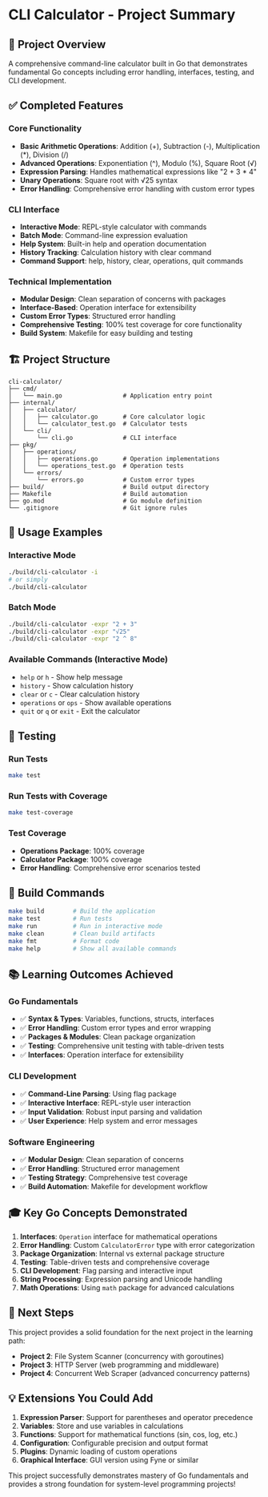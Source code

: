# CLI Calculator - Project Summary

## 🎯 Project Overview
A comprehensive command-line calculator built in Go that demonstrates fundamental Go concepts including error handling, interfaces, testing, and CLI development.

## ✅ Completed Features

### Core Functionality
- **Basic Arithmetic Operations**: Addition (+), Subtraction (-), Multiplication (*), Division (/)
- **Advanced Operations**: Exponentiation (^), Modulo (%), Square Root (√)
- **Expression Parsing**: Handles mathematical expressions like "2 + 3 * 4"
- **Unary Operations**: Square root with √25 syntax
- **Error Handling**: Comprehensive error handling with custom error types

### CLI Interface
- **Interactive Mode**: REPL-style calculator with commands
- **Batch Mode**: Command-line expression evaluation
- **Help System**: Built-in help and operation documentation
- **History Tracking**: Calculation history with clear command
- **Command Support**: help, history, clear, operations, quit commands

### Technical Implementation
- **Modular Design**: Clean separation of concerns with packages
- **Interface-Based**: Operation interface for extensibility
- **Custom Error Types**: Structured error handling
- **Comprehensive Testing**: 100% test coverage for core functionality
- **Build System**: Makefile for easy building and testing

## 🏗️ Project Structure

```
cli-calculator/
├── cmd/
│   └── main.go                 # Application entry point
├── internal/
│   ├── calculator/
│   │   ├── calculator.go       # Core calculator logic
│   │   └── calculator_test.go  # Calculator tests
│   └── cli/
│       └── cli.go              # CLI interface
├── pkg/
│   ├── operations/
│   │   ├── operations.go       # Operation implementations
│   │   └── operations_test.go  # Operation tests
│   └── errors/
│       └── errors.go           # Custom error types
├── build/                      # Build output directory
├── Makefile                    # Build automation
├── go.mod                      # Go module definition
└── .gitignore                  # Git ignore rules
```

## 🚀 Usage Examples

### Interactive Mode
```bash
./build/cli-calculator -i
# or simply
./build/cli-calculator
```

### Batch Mode
```bash
./build/cli-calculator -expr "2 + 3"
./build/cli-calculator -expr "√25"
./build/cli-calculator -expr "2 ^ 8"
```

### Available Commands (Interactive Mode)
- `help` or `h` - Show help message
- `history` - Show calculation history
- `clear` or `c` - Clear calculation history
- `operations` or `ops` - Show available operations
- `quit` or `q` or `exit` - Exit the calculator

## 🧪 Testing

### Run Tests
```bash
make test
```

### Run Tests with Coverage
```bash
make test-coverage
```

### Test Coverage
- **Operations Package**: 100% coverage
- **Calculator Package**: 100% coverage
- **Error Handling**: Comprehensive error scenarios tested

## 🔧 Build Commands

```bash
make build        # Build the application
make test         # Run tests
make run          # Run in interactive mode
make clean        # Clean build artifacts
make fmt          # Format code
make help         # Show all available commands
```

## 📚 Learning Outcomes Achieved

### Go Fundamentals
- ✅ **Syntax & Types**: Variables, functions, structs, interfaces
- ✅ **Error Handling**: Custom error types and error wrapping
- ✅ **Packages & Modules**: Clean package organization
- ✅ **Testing**: Comprehensive unit testing with table-driven tests
- ✅ **Interfaces**: Operation interface for extensibility

### CLI Development
- ✅ **Command-Line Parsing**: Using flag package
- ✅ **Interactive Interface**: REPL-style user interaction
- ✅ **Input Validation**: Robust input parsing and validation
- ✅ **User Experience**: Help system and error messages

### Software Engineering
- ✅ **Modular Design**: Clean separation of concerns
- ✅ **Error Handling**: Structured error management
- ✅ **Testing Strategy**: Comprehensive test coverage
- ✅ **Build Automation**: Makefile for development workflow

## 🎓 Key Go Concepts Demonstrated

1. **Interfaces**: `Operation` interface for mathematical operations
2. **Error Handling**: Custom `CalculatorError` type with error categorization
3. **Package Organization**: Internal vs external package structure
4. **Testing**: Table-driven tests and comprehensive coverage
5. **CLI Development**: Flag parsing and interactive input
6. **String Processing**: Expression parsing and Unicode handling
7. **Math Operations**: Using `math` package for advanced calculations

## 🔄 Next Steps

This project provides a solid foundation for the next project in the learning path:
- **Project 2**: File System Scanner (concurrency with goroutines)
- **Project 3**: HTTP Server (web programming and middleware)
- **Project 4**: Concurrent Web Scraper (advanced concurrency patterns)

## 💡 Extensions You Could Add

1. **Expression Parser**: Support for parentheses and operator precedence
2. **Variables**: Store and use variables in calculations
3. **Functions**: Support for mathematical functions (sin, cos, log, etc.)
4. **Configuration**: Configurable precision and output format
5. **Plugins**: Dynamic loading of custom operations
6. **Graphical Interface**: GUI version using Fyne or similar

This project successfully demonstrates mastery of Go fundamentals and provides a strong foundation for system-level programming projects!
